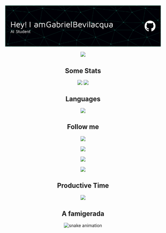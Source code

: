 <div align="center">
  
![Header](./github-header-image(2).png)

![](http://github-profile-summary-cards.vercel.app/api/cards/profile-details?username=GabrielBBarros&theme=gotham) 

## Some Stats
![](http://github-profile-summary-cards.vercel.app/api/cards/stats?username=GabrielBBarros&theme=gotham)
![](http://github-profile-summary-cards.vercel.app/api/cards/repos-per-language?username=GabrielBBarros&theme=gotham)

## Languages
<p align="center">
  <a href="https://skillicons.dev">
    <img src="https://skillicons.dev/icons?i=py,js,ts,htmx,mysql,php,java,react" />
  </a>
</p>


  
## Follow me

<a href="https://www.linkedin.com/in/gabriel-bevilacqua-barros-14039819b/"><img src = "https://img.shields.io/badge/LinkedIn-0077B5?style=for-the-badge&logo=linkedin&logoColor=white" > </a>

<a href="mailto:gabriel.bevilacqua.2002@gmail.com"><img src = "https://img.shields.io/badge/Gmail-D14836?style=for-the-badge&logo=gmail&logoColor=white" > </a>

<a href="https://www.researchgate.net/profile/Gabriel-Barros-34"><img src = "https://img.shields.io/badge/Research_Gate-00CCBB.svg?&style=for-the-badge&logo=ResearchGate&logoColor=white"> </a>

<a href="https://wa.me/5515981245960"><img src = "https://img.shields.io/badge/WhatsApp-25D366?style=for-the-badge&logo=whatsapp&logoColor=white" > </a>


  
## Productive Time

![](http://github-profile-summary-cards.vercel.app/api/cards/productive-time?username=GabrielBBarros&theme=gotham&utcOffset=8)

## A famigerada

![snake animation](https://github.com/GabrielBBarros/GabrielBBarros/blob/output/github-contribution-grid-snake-dark.svg)
</div>
